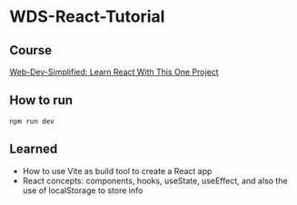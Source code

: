 # WDS-React-Tutorial

## Course

[Web-Dev-Simplified: Learn React With This One Project
](https://www.youtube.com/watch?v=Rh3tobg7hEo&t=21s)

## How to run

```shell
npm run dev
```

## Learned

- How to use Vite as build tool to create a React app
- React concepts: components, hooks, useState, useEffect, and also the use of localStorage to store info
